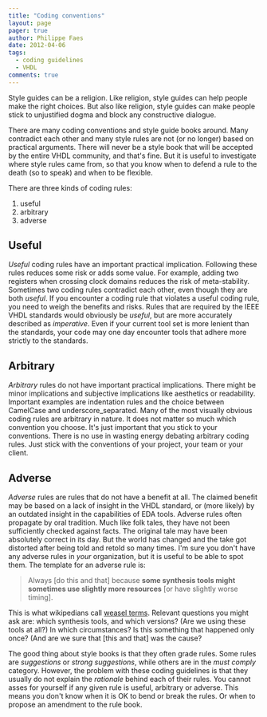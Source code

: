 ```yaml
---
title: "Coding conventions"
layout: page 
pager: true
author: Philippe Faes
date: 2012-04-06
tags: 
  - coding guidelines
  - VHDL
comments: true
---
```


Style guides can be a religion. Like religion, style guides can help people make the right choices. But also like religion, style guides can make people stick to unjustified dogma and block any constructive dialogue. 

There are many coding conventions and style guide books around. Many contradict each other and many style rules are not (or no longer) based on practical arguments. There will never be a style book that will be accepted by the entire VHDL community, and that's fine. But it is useful to investigate where style rules came from, so that you know when to defend a rule to the death (so to speak) and when to be flexible.

There are three kinds of coding rules:

1. useful
2. arbitrary
3. adverse

## Useful

*Useful* coding rules have an important practical implication. Following these rules reduces some risk or adds some value. For example, adding two registers when crossing clock domains reduces the risk of meta-stability. Sometimes two coding rules contradict each other, even though they are both _useful_. If you encounter a coding rule that violates a useful coding rule, you need to weigh the benefits and risks.
Rules that are required by the IEEE VHDL standards would obviously be _useful_, but are more accurately described as _imperative_. Even if your current tool set is more lenient than the standards, your code may one day encounter tools that adhere more strictly to the standards.

## Arbitrary

*Arbitrary* rules do not have important practical implications. There might be minor implications and subjective implications like aesthetics or readability. Important examples are indentation rules and the choice between CamelCase and underscore_separated.  Many of the most visually obvious coding rules are arbitrary in nature. It does not matter so much which convention you choose. It's just important that you stick to your conventions. There is no use in wasting energy debating arbitrary coding rules. Just stick with the conventions of your project, your team or your client.

## Adverse

*Adverse* rules are rules that do not have a benefit at all. The claimed benefit may be based on a lack of insight in the VHDL standard, or (more likely) by an outdated insight in the capabilities of EDA tools. Adverse rules often propagate by oral tradition. Much like folk tales, they have not been sufficiently checked against facts. The original tale may have been absolutely correct in its day. But the world has changed and the take got distorted after being told and retold so many times. 
I'm sure you don't have any adverse rules in *your* organization, but it is useful to be able to spot them. The template for an adverse rule is: 

> Always \[do this and that\] because **some synthesis tools might sometimes use slightly more resources** \[or have slightly worse timing\].

This is what wikipedians call [weasel terms](http://en.wikipedia.org/wiki/Weasel_word). Relevant questions you might ask are: which synthesis tools, and which versions? (Are we using these tools at all?) In which circumstances? Is this something that happened only once? (And are we sure that \[this and that\] was the cause? 

The good thing about style books is that they often grade rules. Some rules are _suggestions_ or _strong suggestions_, while others are in the _must comply_ category. However, the problem with these coding guidelines is that they usually do not explain the _rationale_ behind each of their rules. You cannot asses for yourself if any given rule is useful, arbitrary or adverse. This means you don't know when it is OK to bend or break the rules. Or when to propose an amendment to the rule book.
